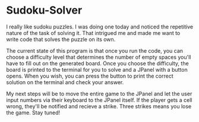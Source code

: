 # Sudoku-Solver
I really like sudoku puzzles. I was doing one today and noticed the repetitive nature of the task of solving it. 
That intrigued me and made me want to write code that solves the puzzle on its own.

The current state of this program is that once you run the code, you can choose a difficulty level that determines the number of empty spaces you'll have to fill out on the generated board. 
Once you choose the difficulty, the board is printed to the terminal for you to solve and a JPanel with a button opens.
When you wish, you can press the button to print the correct solution on the terminal and check your answer.

My next steps will be to move the entire game to the JPanel and let the user input numbers via their keyboard to the JPanel itself.
If the player gets a cell wrong, they'll be notified and recieve a strike. 
Three strikes means you lose the game.
Stay tuned! 
